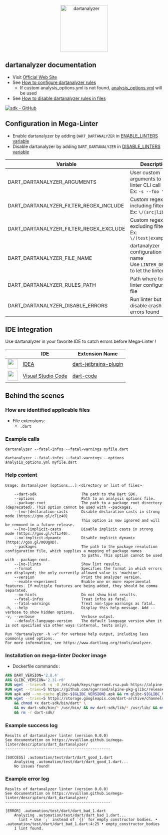 <!-- markdownlint-disable MD033 MD041 -->
<!-- Generated by .automation/build.py, please do not update manually -->

<div align="center">
  <a href="https://github.com/dart-lang/sdk/tree/master/pkg/analyzer_cli#readme" target="blank" title="Visit linter Web Site">
    <img src="https://manifesto.co.uk/wp-content/uploads/2014/08/dart-logo.png" alt="dartanalyzer" height="150px" class="megalinter-banner">
  </a>
</div>

## dartanalyzer documentation

- Visit [Official Web Site](https://github.com/dart-lang/sdk/tree/master/pkg/analyzer_cli#readme)
- See [How to configure dartanalyzer rules](https://dart.dev/guides/language/analysis-options#the-analysis-options-file)
  - If custom analysis_options.yml is not found, [analysis_options.yml](https://github.com/nvuillam/mega-linter/tree/master/TEMPLATES/analysis_options.yml) will be used
- See [How to disable dartanalyzer rules in files](https://dart.dev/guides/language/analysis-options#suppressing-rules-for-a-file)

[![sdk - GitHub](https://gh-card.dev/repos/dart-lang/sdk.svg?fullname=)](https://github.com/dart-lang/sdk)

## Configuration in Mega-Linter

- Enable dartanalyzer by adding `DART_DARTANALYZER` in [ENABLE_LINTERS variable](../index.md#activation-and-deactivation)
- Disable dartanalyzer by adding `DART_DARTANALYZER` in [DISABLE_LINTERS variable](../index.md#activation-and-deactivation)

| Variable | Description | Default value |
| ----------------- | -------------- | -------------- |
| DART_DARTANALYZER_ARGUMENTS | User custom arguments to add in linter CLI call<br/>Ex: `-s --foo "bar"` |  |
| DART_DARTANALYZER_FILTER_REGEX_INCLUDE | Custom regex including filter<br/>Ex: `\/(src\|lib)\/` | Include every file |
| DART_DARTANALYZER_FILTER_REGEX_EXCLUDE | Custom regex excluding filter<br/>Ex: `\/(test\|examples)\/` | Exclude no file |
| DART_DARTANALYZER_FILE_NAME | dartanalyzer configuration file name</br>Use `LINTER_DEFAULT` to let the linter find it | `analysis_options.yml` |
| DART_DARTANALYZER_RULES_PATH | Path where to find linter configuration file | Workspace folder, then Mega-Linter default rules |
| DART_DARTANALYZER_DISABLE_ERRORS | Run linter but disable crash if errors found | `false` |

## IDE Integration

Use dartanalyzer in your favorite IDE to catch errors before Mega-Linter !

| <!-- --> | IDE | Extension Name |
| :--: | ----------------- | -------------- |
| <img src="https://github.com/nvuillam/mega-linter/raw/master/docs/assets/icons/idea.ico" alt="" height="32px" class="megalinter-icon"></a> | [IDEA](https://www.jetbrains.com/products.html#type=ide) | [dart-jetbrains-plugin](https://dart.dev/tools/jetbrains-plugin) |
| <img src="https://github.com/nvuillam/mega-linter/raw/master/docs/assets/icons/vscode.ico" alt="" height="32px" class="megalinter-icon"></a> | [Visual Studio Code](https://code.visualstudio.com/) | [dart-code](https://marketplace.visualstudio.com/items?itemName=Dart-Code.dart-code) |

## Behind the scenes

### How are identified applicable files

- File extensions:
  - `.dart`

<!-- markdownlint-disable -->
<!-- /* cSpell:disable */ -->

### Example calls

```shell
dartanalyzer --fatal-infos --fatal-warnings myfile.dart
```

```shell
dartanalyzer --fatal-infos --fatal-warnings --options analysis_options.yml myfile.dart
```


### Help content

```shell
Usage: dartanalyzer [options...] <directory or list of files>

    --dart-sdk                    The path to the Dart SDK.
    --options                     Path to an analysis options file.
    --package-root                The path to a package root directory (deprecated). This option cannot be used with --packages.
    --[no-]declaration-casts      Disable declaration casts in strong mode (https://goo.gl/cTLz40)
                                  This option is now ignored and will be removed in a future release.
    --[no-]implicit-casts         Disable implicit casts in strong mode (https://goo.gl/cTLz40).
    --no-implicit-dynamic         Disable implicit dynamic (https://goo.gl/m0UgXD).
    --packages                    The path to the package resolution configuration file, which supplies a mapping of package names
                                  to paths. This option cannot be used with --package-root.
    --[no-]lints                  Show lint results.
    --format                      Specifies the format in which errors are displayed; the only currently allowed value is 'machine'.
    --version                     Print the analyzer version.
    --enable-experiment           Enable one or more experimental features. If multiple features are being added, they should be comma separated.
    --no-hints                    Do not show hint results.
    --fatal-infos                 Treat infos as fatal.
    --fatal-warnings              Treat non-type warnings as fatal.
-h, --help                        Display this help message. Add --verbose to show hidden options.
-v, --verbose                     Verbose output.
    --default-language-version    The default language version when it is not specified via other ways (internal, tests only).

Run "dartanalyzer -h -v" for verbose help output, including less commonly used options.
For more information, see https://www.dartlang.org/tools/analyzer.

```

### Installation on mega-linter Docker image

- Dockerfile commands :
```dockerfile
ARG DART_VERSION='2.8.4'
ARG GLIBC_VERSION='2.31-r0'
RUN wget --tries=5 -q -O /etc/apk/keys/sgerrand.rsa.pub https://alpine-pkgs.sgerrand.com/sgerrand.rsa.pub
RUN wget --tries=5 https://github.com/sgerrand/alpine-pkg-glibc/releases/download/${GLIBC_VERSION}/glibc-${GLIBC_VERSION}.apk
RUN apk add --no-cache glibc-${GLIBC_VERSION}.apk && rm glibc-${GLIBC_VERSION}.apk
RUN wget --tries=5 https://storage.googleapis.com/dart-archive/channels/stable/release/${DART_VERSION}/sdk/dartsdk-linux-x64-release.zip -O - -q | unzip -q - \
    && chmod +x dart-sdk/bin/dart* \
    && mv dart-sdk/bin/* /usr/bin/ && mv dart-sdk/lib/* /usr/lib/ && mv dart-sdk/include/* /usr/include/ \
    && rm -r dart-sdk/

```


### Example success log

```shell
Results of dartanalyzer linter (version 0.0.0)
See documentation on https://nvuillam.github.io/mega-linter/descriptors/dart_dartanalyzer/
-----------------------------------------------

[SUCCESS] .automation/test/dart/dart_good_1.dart
    Analyzing .automation/test/dart/dart_good_1.dart...
    No issues found!

```

### Example error log

```shell
Results of dartanalyzer linter (version 0.0.0)
See documentation on https://nvuillam.github.io/mega-linter/descriptors/dart_dartanalyzer/
-----------------------------------------------

[ERROR] .automation/test/dart/dart_bad_1.dart
    Analyzing .automation/test/dart/dart_bad_1.dart...
      lint • Use `;` instead of `{}` for empty constructor bodies. • .automation/test/dart/dart_bad_1.dart:4:25 • empty_constructor_bodies
    1 lint found.

```
